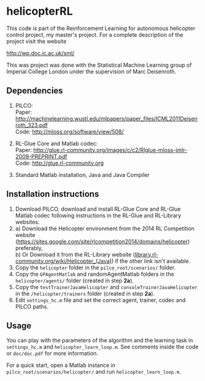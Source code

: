 helicopterRL
============

This code is part of the Reinforcement Learning for autonomous helicopter control project, my master's project. For a complete description of the project visit the website

http://wp.doc.ic.ac.uk/sml/

This was project was done with the Statistical Machine Learning group of Imperial College London under the supervision of Marc Deisenroth.

Dependencies
------------  
1. PILCO:    
Paper: http://machinelearning.wustl.edu/mlpapers/paper_files/ICML2011Deisenroth_323.pdf    
Code: http://mloss.org/software/view/508/

2. RL-Glue Core and Matlab codec:  
Paper: http://glue.rl-community.org/images/c/c2/Rlglue-mloss-jmlr-2009-PREPRINT.pdf  
Code: http://glue.rl-community.org  

3. Standard Matlab installation, Java and Java Compiler


Installation instructions
------------------------

1. Download PILCO, download and install RL-Glue Core and RL-Glue Matlab codec following instructions in the RL-Glue and RL-Library websites.
2. a) Download the Helicopter environment from the 2014 RL Competition website (https://sites.google.com/site/rlcompetition2014/domains/helicopter) preferably,  
  b) Or Download it from the RL-Library website (<a href="library.rl-community.org/wiki/Helicopter_(Java)">library.rl-community.org/wiki/Helicopter_(Java)</a>) if the other link isn't available.  
3. Copy the `helicopter` folder in the `pilco_root/scenarios/` folder.
4. Copy the `GPAgentMatlab` and randomAgentMatlab folders in the `helicopter/agents/` folder (created in step **2a**).
5. Copy the `testTrainerJavaHelicopter` and `consoleTrainerJavaHelicopter` in the `/helicopter/trainers` folder (created in step **2a**).
6. Edit `settings_hc.m` file and set the correct agent, trainer, codec and PILCO paths.


Usage
-----

You can play with the parameters of the algorithm and the learning task in `settings_hc.m` and `helicopter_learn_loop.m`. See comments inside the code or `doc/doc.pdf` for more information.

For a quick start, open a Matlab instance in `pilco_root/scenarios/helicopter/` and run `helicopter_learn_loop.m`.

